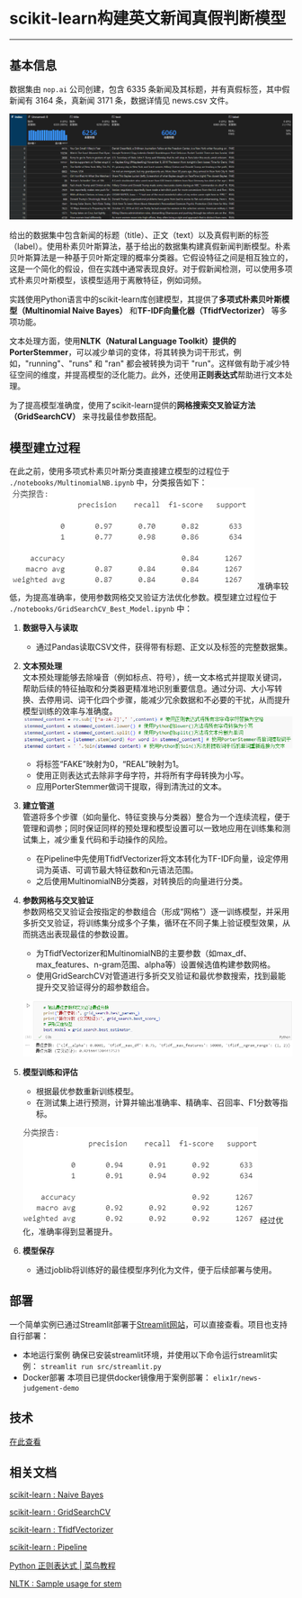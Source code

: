 # scikit-learn构建英文新闻真假判断模型
***

## 基本信息
数据集由 `nop.ai` 公司创建，包含 6335 条新闻及其标题，并有真假标签，其中假新闻有 3164 条，真新闻 3171 条，数据详情见 news.csv 文件。

![basic_info.png](docs/basic_info.png)

给出的数据集中包含新闻的标题（title）、正文（text）以及真假判断的标签（label）。使用朴素贝叶斯算法，基于给出的数据集构建真假新闻判断模型。朴素贝叶斯算法是一种基于贝叶斯定理的概率分类器。它假设特征之间是相互独立的，这是一个简化的假设，但在实践中通常表现良好。对于假新闻检测，可以使用多项式朴素贝叶斯模型，该模型适用于离散特征，例如词频。

实践使用Python语言中的scikit-learn库创建模型，其提供了**多项式朴素贝叶斯模型（Multinomial Naive Bayes）** 和**TF-IDF向量化器（TfidfVectorizer）** 等多项功能。

文本处理方面，使用**NLTK（Natural Language Toolkit）**提供的**PorterStemmer**，可以减少单词的变体，将其转换为词干形式，例如，"running"、"runs" 和 "ran" 都会被转换为词干 "run"。这样做有助于减少特征空间的维度，并提高模型的泛化能力。此外，还使用**正则表达式**帮助进行文本处理。

为了提高模型准确度，使用了scikit-learn提供的**网格搜索交叉验证方法（GridSearchCV）** 来寻找最佳参数搭配。

## 模型建立过程
在此之前，使用多项式朴素贝叶斯分类直接建立模型的过程位于 `./notebooks/MultinomialNB.ipynb` 中，分类报告如下：
![multinomialnb_report.png](docs/multinomialnb_report.png)
准确率较低，为提高准确率，使用参数网格交叉验证方法优化参数。模型建立过程位于 `./notebooks/GridSearchCV_Best_Model.ipynb` 中：

1. **数据导入与读取**  
   - 通过Pandas读取CSV文件，获得带有标题、正文以及标签的完整数据集。

2. **文本预处理**  
文本预处理能够去除噪音（例如标点、符号），统一文本格式并提取关键词，帮助后续的特征抽取和分类器更精准地识别重要信息。通过分词、大小写转换、去停用词、词干化四个步骤，能减少冗余数据和不必要的干扰，从而提升模型训练的效率与准确度。
![step2.png](docs/step2.png)
   - 将标签“FAKE”映射为0，“REAL”映射为1。   
   - 使用正则表达式去除非字母字符，并将所有字母转换为小写。  
   - 应用PorterStemmer做词干提取，得到清洗过的文本。

3. **建立管道**  
管道将多个步骤（如向量化、特征变换与分类器）整合为一个连续流程，便于管理和调参；同时保证同样的预处理和模型设置可以一致地应用在训练集和测试集上，减少重复代码和手动操作的风险。
   - 在Pipeline中先使用TfidfVectorizer将文本转化为TF-IDF向量，设定停用词为英语、可调节最大特征数和n元语法范围。  
   - 之后使用MultinomialNB分类器，对转换后的向量进行分类。

4. **参数网格与交叉验证**  
参数网格交叉验证会按指定的参数组合（形成“网格”）逐一训练模型，并采用多折交叉验证，将训练集分成多个子集，循环在不同子集上验证模型效果，从而挑选出表现最佳的参数设置。
   - 为TfidfVectorizer和MultinomialNB的主要参数（如max_df、max_features、n-gram范围、alpha等）设置候选值构建参数网格。  
   - 使用GridSearchCV对管道进行多折交叉验证和最优参数搜索，找到最能提升交叉验证得分的超参数组合。

   ![step4.png](docs/step4.png)

5. **模型训练和评估**  
   - 根据最优参数重新训练模型。  
   - 在测试集上进行预测，计算并输出准确率、精确率、召回率、F1分数等指标。

   ![step5.png](docs/step5.png)
   经过优化，准确率得到显著提升。

6. **模型保存**  
   - 通过joblib将训练好的最佳模型序列化为文件，便于后续部署与使用。

## 部署
一个简单实例已通过Streamlit部署于[Streamlit网站](https://news-judgement.streamlit.app/)，可以直接查看。项目也支持自行部署：
* 本地运行案例
    确保已安装streamlit环境，并使用以下命令运行streamlit实例：
    `streamlit run src/streamlit.py`
* Docker部署
    本项目已提供docker镜像用于案例部署：
    `elix1r/news-judgement-demo`

## 技术
[在此查看](/docs/techniques.md)

## 相关文档

[scikit-learn : Naive Bayes](https://scikit-learn.org/1.5/modules/naive_bayes.html#multinomial-naive-bayes)

[scikit-learn : GridSearchCV](https://scikit-learn.org/dev/modules/generated/sklearn.model_selection.GridSearchCV.html)

[scikit-learn : TfidfVectorizer](https://scikit-learn.org/1.5/modules/generated/sklearn.feature_extraction.text.TfidfVectorizer.html)

[scikit-learn : Pipeline](https://scikit-learn.org/1.5/modules/generated/sklearn.pipeline.Pipeline.html)

[Python 正则表达式 | 菜鸟教程](https://www.runoob.com/python/python-reg-expressions.html)

[NLTK : Sample usage for stem](https://www.nltk.org/howto/stem.html)

